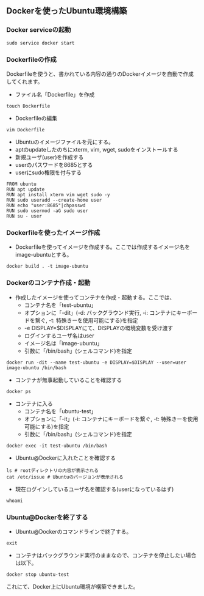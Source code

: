 ## Dockerを使ったUbuntu環境構築

### Docker serviceの起動
```
sudo service docker start
```

### Dockerfileの作成
Dockerfileを使うと、書かれている内容の通りのDockerイメージを自動で作成してくれます。

- ファイル名「Dockerfile」を作成
```
touch Dockerfile
```
- Dockerfileの編集
```
vim Dockerfile
```
- Ubuntuのイメージファイルを元にする。
- aptのupdateしたのちにxterm, vim, wget, sudoをインストールする
- 新規ユーザ(user)を作成する
- userのパスワードを8685とする
- userにsudo権限を付与する
```
FROM ubuntu
RUN apt update
RUN apt install xterm vim wget sudo -y
RUN sudo useradd --create-home user
RUN echo "user:8685"|chpasswd 
RUN sudo usermod -aG sudo user
RUN su - user
```
### Dockerfileを使ったイメージ作成
- Dockerfileを使ってイメージを作成する。ここでは作成するイメージ名をimage-ubuntuとする。
```
docker build . -t image-ubuntu
```
### Dockerのコンテナ作成・起動
- 作成したイメージを使ってコンテナを作成・起動する。ここでは、
  - コンテナ名を「test-ubuntu」
  - オプションに「-dit」(-d: バックグラウンド実行, -i: コンテナにキーボードを繋ぐ, -t: 特殊きーを使用可能にする)を指定
  - -e DISPLAY=$DISPLAYにて、DISPLAYの環境変数を受け渡す
  - ログインするユーザ名はuser
  - イメージ名は「image-ubuntu」
  - 引数に「/bin/bash」(シェルコマンド)を指定
```
docker run -dit --name test-ubuntu -e DISPLAY=$DISPLAY --user=user image-ubuntu /bin/bash
```
- コンテナが無事起動していることを確認する
```
docker ps
```

- コンテナに入る
  - コンテナ名を「ubuntu-test」
  - オプションに「-it」(-i: コンテナにキーボードを繋ぐ, -t: 特殊きーを使用可能にする)を指定
  - 引数に「/bin/bash」(シェルコマンド)を指定
```
docker exec -it test-ubuntu /bin/bash
```


- Ubuntu@Dockerに入れたことを確認する
```
ls # rootディレクトリの内容が表示される
cat /etc/issue # Ubuntuのバージョンが表示される
```

- 現在ログインしているユーザ名を確認する(userになっているはず)
```
whoami
```

### Ubuntu@Dockerを終了する
- Ubuntu@Dockerのコマンドラインで終了する。
```
exit
```
- コンテナはバックグラウンド実行のままなので、コンテナを停止したい場合は以下。
```
docker stop ubuntu-test
```


これにて、Docker上にUbuntu環境が構築できました。
